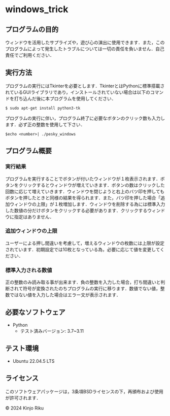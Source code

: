 # __windows_trick__

## プログラムの目的
ウィンドウを活用したサプライズや，遊び心の演出に使用できます．また，このプログラムによって発生したトラブルについては一切の責任を負いません．自己責任でご利用ください．

## 実行方法
プログラムの実行にはTkinterを必要とします．TkinterとはPythonに標準搭載されているGUIライブラリであり，インストールされていない場合は以下のコマンドを打ち込んだ後に本プログラムを使用してください．
```
$ sudo apt-get install python3-tk
```
プログラムの実行に伴い，プログラム終了に必要なボタンのクリック数も入力します．必ず正の整数を使用して下さい．
```
$echo <number>| ./pesky_windows
```

## プログラム概要
### 実行結果
プログラムを実行することでボタンが付いたウィンドウが１枚表示されます．ボタンをクリックするとウィンドウが増えていきます．ボタンの数はクリックした回数に応じて増えていきます．ウィンドウを閉じようと右上のバツ印を押してもボタンを押したときと同様の結果を得られます．また，バツ印を押した場合「追加ウィンドウの上限」が１枚増加します．ウィンドウを削除する為には標準入力した数値の分だけボタンをクリックする必要があります．クリックするウィンドウに指定はありません．
### 追加ウィンドウの上限
ユーザーによる押し間違いを考慮して，増えるウィンドウの枚数には上限が設定されています．初期設定では10枚となっている為，必要に応じて値を変更してください．
### 標準入力される数値
正の整数のみ読み取る事が出来ます．負の整数を入力した場合，打ち間違いと判断されて符号が変換されたのちプログラムの実行に移ります．数値でない値，整数ではない値を入力した場合はエラー文が表示されます．

## 必要なソフトウェア
- Python
  - テスト済みバージョン: 3.7~3.11

## テスト環境
- Ubuntu 22.04.5 LTS
  
## ライセンス
このソフトウェアパッケージは，3条項BSDライセンスの下，再頒布および使用が許可されます．

© 2024 Kinjo Riku
